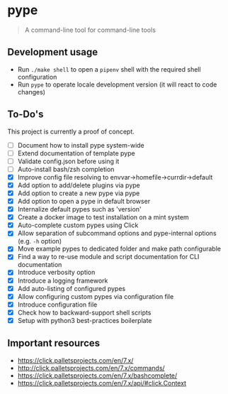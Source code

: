 # pype

> A command-line tool for command-line tools

## Development usage

- Run `./make shell` to open a `pipenv` shell with the required shell configuration
- Run `pype` to operate locale development version (it will react to code changes)

## To-Do's

This project is currently a proof of concept.

- [ ] Document how to install pype system-wide
- [ ] Extend documentation of template pype
- [ ] Validate config.json before using it
- [ ] Auto-install bash/zsh completion
- [x] Improve config file resolving to envvar->homefile->currdir->default
- [x] Add option to add/delete plugins via pype
- [x] Add option to create a new pype via pype
- [x] Add option to open a pype in default browser
- [x] Internalize default pypes such as 'version'
- [x] Create a docker image to test installation on a mint system
- [x] Auto-complete custom pypes using Click
- [x] Allow separation of subcommand options and pype-internal options (e.g. `-h` option)
- [x] Move example pypes to dedicated folder and make path configurable
- [x] Find a way to re-use module and script documentation for CLI documentation
- [x] Introduce verbosity option
- [x] Introduce a logging framework
- [x] Add auto-listing of configured pypes
- [x] Allow configuring custom pypes via configuration file
- [x] Introduce configuration file
- [x] Check how to backward-support shell scripts
- [x] Setup with python3 best-practices boilerplate

## Important resources

- <https://click.palletsprojects.com/en/7.x/>
- <http://click.palletsprojects.com/en/7.x/commands/>
- <https://click.palletsprojects.com/en/7.x/bashcomplete/>
- <https://click.palletsprojects.com/en/7.x/api/#click.Context>
